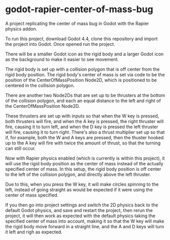 # godot-rapier-center-of-mass-bug
A project replicating the center of mass bug in Godot with the Rapier physics addon.

To run this project, download Godot 4.4, clone this repository and import the project
into Godot. Once opened run the project.

There will be a smaller Godot icon as the rigid body and a larger Godot icon as the
background to make it easier to see movement.

The rigid body is set up with a collision polygon that is off center from the rigid
body position. The rigid body's center of mass is set via code to be the position
of the CenterOfMassPosition Node2D, which is positioned to be centered in the collision
polygon.

There are another two Node2Ds that are set up to be thrusters at the bottom of the
collision polygon, and each an equal distance to the left and right of the 
CenterOfMassPosition Node2D.

These thrusters are set up with inputs so that when the W key is pressed, both
thrusters will fire, and when the A key is pressed, the right thruster will fire,
causing it to turn left, and when the D key is pressed the left thruster will fire,
causing it to turn right. There's also a thrust multiplier set up so that if, for
example, both the W and A keys are pressed, then the thuster hooked up to the A
key will fire with twice the amount of thrust, so that the turning can still occur.

Now with Rapier physics enabled (which is currently is within this project), it will
use the rigid body position as the center of mass instead of the actually specified
center of mass. In this setup, the rigid body position is off center to the left
of the collision polygon, and directly above the left thruster.

Due to this, when you press the W key, it will make circles spinning to the left,
instead of going straight as would be expected if it were using the center of mass
specified.

If you then go into project settings and switch the 2D physics back to the default
Godot physics, and save and restart the project, then rerun the project, it will
then work as expected with the default physics taking the specified center of
mass into account, making it so that the W key will make the rigid body move
forward in a straight line, and the A and D keys will turn it left and righ as
expected.
